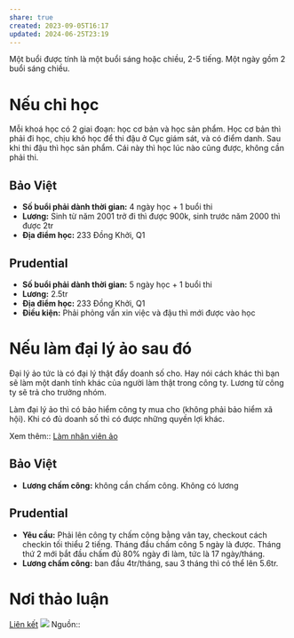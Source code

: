 ```yaml
---
share: true
created: 2023-09-05T16:17
updated: 2024-06-25T23:19
---
```

Một buổi được tính là một buổi sáng hoặc chiều, 2-5 tiếng. Một ngày gồm 2 buổi sáng chiều.

# Nếu chỉ học
Mỗi khoá học có 2 giai đoạn: học cơ bản và học sản phẩm. Học cơ bản thì phải đi học, chịu khó học để thi đậu ở Cục giám sát, và có điểm danh. Sau khi thi đậu thì học sản phẩm. Cái này thì học lúc nào cũng được, không cần phải thi.

## Bảo Việt
- **Số buổi phải dành thời gian:** 4 ngày học + 1 buổi thi 
- **Lương:** Sinh từ năm 2001 trở đi thì được 900k, sinh trước năm 2000 thì được 2tr
- **Địa điểm học:** 233 Đồng Khởi, Q1

## Prudential
- **Số buổi phải dành thời gian:** 5 ngày học + 1 buổi thi
- **Lương:** 2.5tr
- **Địa điểm học:** 233 Đồng Khởi, Q1
- **Điều kiện:** Phải phỏng vấn xin việc và đậu thì mới được vào học

# Nếu làm đại lý ảo sau đó
Đại lý ảo tức là có đại lý thật đẩy doanh số cho. Hay nói cách khác thì bạn sẽ làm một danh tính khác của người làm thật trong công ty. Lương từ công ty sẽ trả cho trưởng nhóm. 

Làm đại lý ảo thì có bảo hiểm công ty mua cho (không phải bảo hiểm xã hội). Khi có đủ doanh số thì có được những quyền lợi khác.

Xem thêm:: [Làm nhân viên ảo](./L%C3%A0m%20nh%C3%A2n%20vi%C3%AAn%20%E1%BA%A3o.md)

## Bảo Việt
- **Lương chấm công:** không cần chấm công. Không có lương

## Prudential
- **Yêu cầu:** Phải lên công ty chấm công bằng vân tay, checkout cách checkin tối thiểu 2 tiếng. Tháng đầu chấm công 5 ngày là được. Tháng thứ 2 mới bắt đầu chấm đủ 80% ngày đi làm, tức là 17 ngày/tháng.
- **Lương chấm công:** ban đầu 4tr/tháng, sau 3 tháng thì có thể lên 5.6tr. 

# Nơi thảo luận
[Liên kết](https://discord.com/channels/898550123007709204/1255096567090643066/1255096567090643066)
![](https://i.imgur.com/ekqUkPR.png)
Nguồn:: 